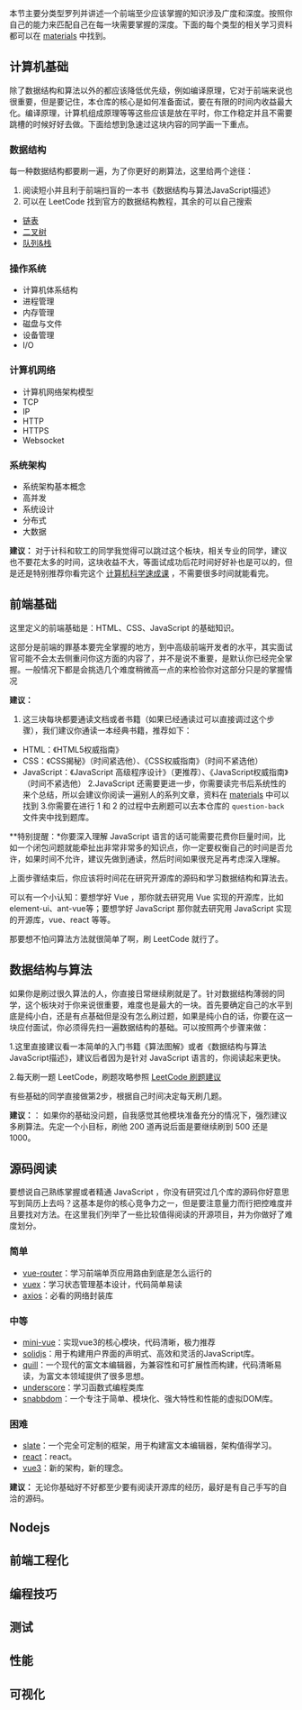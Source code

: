 本节主要分类型罗列并讲述一个前端至少应该掌握的知识涉及广度和深度。按照你自己的能力来匹配自己在每一块需要掌握的深度。下面的每个类型的相关学习资料都可以在 [materials](https://github.com/cuixueshe/front-end-interview-skills/blob/main/guide/materials.md) 中找到。

## 计算机基础
除了数据结构和算法以外的都应该降低优先级，例如编译原理，它对于前端来说也很重要，但是要记住，本仓库的核心是如何准备面试，要在有限的时间内收益最大化。编译原理，计算机组成原理等等这些应该是放在平时，你工作稳定并且不需要跳槽的时候好好去做。下面给想到急速过这块内容的同学画一下重点。

### 数据结构
每一种数据结构都要刷一遍，为了你更好的刷算法，这里给两个途径：
1. 阅读短小并且利于前端扫盲的一本书《数据结构与算法JavaScript描述》
2. 可以在 LeetCode 找到官方的数据结构教程，其余的可以自己搜索
  - [链表](https://leetcode.cn/leetbook/detail/linked-list/) 
  - [二叉树](https://leetcode.cn/leetbook/detail/data-structure-binary-tree/) 
  - [队列&栈](https://leetcode.cn/leetbook/detail/queue-stack/) 

### 操作系统
  - 计算机体系结构
  - 进程管理
  - 内存管理
  - 磁盘与文件
  - 设备管理
  - I/O

### 计算机网络
  - 计算机网络架构模型
  - TCP
  - IP
  - HTTP
  - HTTPS
  - Websocket

### 系统架构
  - 系统架构基本概念
  - 高并发
  - 系统设计
  - 分布式
  - 大数据

**建议：**
对于计科和软工的同学我觉得可以跳过这个板块，相关专业的同学，建议也不要花太多的时间，这块收益不大，等面试成功后花时间好好补也是可以的，但是还是特别推荐你看完这个 [计算机科学速成课](https://www.bilibili.com/video/BV1EW411u7th?spm_id_from=333.1007.top_right_bar_window_custom_collection.content.click&vd_source=52caf91bd27255b01918b9642584d2df) ，不需要很多时间就能看完。

## 前端基础
这里定义的前端基础是：HTML、CSS、JavaScript 的基础知识。

这部分是前端的罪基本要完全掌握的地方，到中高级前端开发者的水平，其实面试官可能不会太去侧重问你这方面的内容了，并不是说不重要，是默认你已经完全掌握。一般情况下都是会挑选几个难度稍微高一点的来检验你对这部分只是的掌握情况

**建议：**
1. 这三块每块都要通读文档或者书籍（如果已经通读过可以直接调过这个步骤），我们建议你通读一本经典书籍，推荐如下：
  - HTML：《HTML5权威指南》
  - CSS：《CSS揭秘》（时间紧选他）、《CSS权威指南》（时间不紧选他）
  - JavaScript：《JavaScript 高级程序设计》（更推荐）、《JavaScript权威指南》（时间不紧选他）
2.JavaScript 还需要更进一步，你需要读完书后系统性的来个总结，所以会建议你阅读一遍别人的系列文章，资料在 [materials](https://github.com/cuixueshe/front-end-interview-skills/blob/main/guide/materials.md) 中可以找到
3.你需要在进行 1 和 2 的过程中去刷题可以去本仓库的 `question-back` 文件夹中找到题库。

**特别提醒：*你要深入理解 JavaScript 语言的话可能需要花费你巨量时间，比如一个闭包问题就能牵扯出非常非常多的知识点，你一定要权衡自己的时间是否允许，如果时间不允许，建议先做到通读，然后时间如果很充足再考虑深入理解。


上面步骤结束后，你应该将时间花在研究开源库的源码和学习数据结构和算法去。

可以有一个小认知：要想学好 Vue ，那你就去研究用 Vue 实现的开源库，比如element-ui、ant-vue等；要想学好 JavaScript 那你就去研究用 JavaScript 实现的开源库，vue、react 等等。

那要想不怕问算法方法就很简单了啊，刷 LeetCode 就行了。

## 数据结构与算法
如果你是刷过很久算法的人，你直接日常继续刷就是了。针对数据结构薄弱的同学，这个板块对于你来说很重要，难度也是最大的一块。首先要确定自己的水平到底是纯小白，还是有点基础但是没有怎么刷过题，如果是纯小白的话，你要在这一块应付面试，你必须得先扫一遍数据结构的基础。可以按照两个步骤来做：

1.这里直接建议看一本简单的入门书籍《算法图解》或者《数据结构与算法JavaScript描述》，建议后者因为是针对 JavaScript 语言的，你阅读起来更快。

2.每天刷一题 LeetCode，刷题攻略参照 [LeetCode 刷题建议]()

有些基础的同学直接做第2步，根据自己时间决定每天刷几题。

**建议：**：
如果你的基础没问题，自我感觉其他模块准备充分的情况下，强烈建议多刷算法。先定一个小目标，刷他 200 道再说后面是要继续刷到 500 还是 1000。


## 源码阅读
要想说自己熟练掌握或者精通 JavaScript ，你没有研究过几个库的源码你好意思写到简历上去吗？这基本是你的核心竞争力之一，但是要注意量力而行把控难度并且要找对方法。在这里我们列举了一些比较值得阅读的开源项目，并为你做好了难度划分。

### 简单
- [vue-router](https://github.com/vuejs/router)：学习前端单页应用路由到底是怎么运行的
- [vuex](https://github.com/vuejs/vuex)：学习状态管理基本设计，代码简单易读
- [axios](https://github.com/axios/axios)：必看的网络封装库

### 中等
- [mini-vue](https://github.com/cuixiaorui/mini-vue)：实现vue3的核心模块，代码清晰，极力推荐
- [solidjs](https://github.com/solidjs/solid)：用于构建用户界面的声明式、高效和灵活的JavaScript库。
- [quill](https://github.com/quilljs/quill)：一个现代的富文本编辑器，为兼容性和可扩展性而构建，代码清晰易读，为富文本领域提供了很多思想。
- [underscore](https://github.com/jashkenas/underscore)：学习函数式编程类库
- [snabbdom](https://github.com/snabbdom/snabbdom)：一个专注于简单、模块化、强大特性和性能的虚拟DOM库。



### 困难
- [slate](https://github.com/ianstormtaylor/slate)：一个完全可定制的框架，用于构建富文本编辑器，架构值得学习。
- [react](https://github.com/facebook/react)：react。
- [vue3](https://github.com/vuejs/core)：新的架构，新的理念。


**建议：**
无论你基础好不好都至少要有阅读开源库的经历，最好是有自己手写的自洽的源码。

## Nodejs


## 前端工程化




## 编程技巧


## 测试


## 性能


## 可视化
